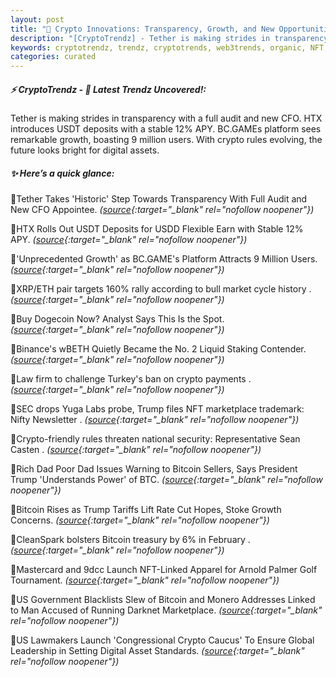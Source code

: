 ```yaml
---
layout: post
title: "🌅 Crypto Innovations: Transparency, Growth, and New Opportunities"
description: "[CryptoTrendz] - Tether is making strides in transparency with a full audit and new CFO. HTX introduces USDT deposits with a stable 12% APY. BC.GAMEs platform sees remarkable growth, boasting 9 million users. With crypto rules evolving, the future looks bright for digital assets."
keywords: cryptotrendz, trendz, cryptotrends, web3trends, organic, NFT, Analyst, market, Digital, Bitcoin, marketplace, Dogecoin, USDT, Growth, Trump, crypto
categories: curated
---
```


##### ⚡ CryptoTrendz - 📌 *Latest Trendz Uncovered!:*

Tether is making strides in transparency with a full audit and new CFO. HTX introduces USDT deposits with a stable 12% APY. BC.GAMEs platform sees remarkable growth, boasting 9 million users. With crypto rules evolving, the future looks bright for digital assets.

##### ✨ *Here’s a quick glance:*


🔹Tether Takes 'Historic' Step Towards Transparency With Full Audit and New CFO Appointee. *([source](https://s.avyag.com/4wpy){:target="_blank" rel="nofollow noopener"})*

🔹HTX Rolls Out USDT Deposits for USDD Flexible Earn with Stable 12% APY. *([source](https://s.avyag.com/cgkx){:target="_blank" rel="nofollow noopener"})*

🔹'Unprecedented Growth' as BC.GAME's Platform Attracts 9 Million Users. *([source](https://s.avyag.com/fjkp){:target="_blank" rel="nofollow noopener"})*

🔹XRP/ETH pair targets 160% rally according to bull market cycle history . *([source](https://s.avyag.com/wc74){:target="_blank" rel="nofollow noopener"})*

🔹Buy Dogecoin Now? Analyst Says This Is the Spot. *([source](https://s.avyag.com/bpqv){:target="_blank" rel="nofollow noopener"})*

🔹Binance's wBETH Quietly Became the No. 2 Liquid Staking Contender. *([source](https://s.avyag.com/av5b){:target="_blank" rel="nofollow noopener"})*

🔹Law firm to challenge Turkey's ban on crypto payments . *([source](https://s.avyag.com/q2bx){:target="_blank" rel="nofollow noopener"})*

🔹SEC drops Yuga Labs probe, Trump files NFT marketplace trademark: Nifty Newsletter . *([source](https://s.avyag.com/wi30){:target="_blank" rel="nofollow noopener"})*

🔹Crypto-friendly rules threaten national security: Representative Sean Casten . *([source](https://s.avyag.com/9vje){:target="_blank" rel="nofollow noopener"})*

🔹Rich Dad Poor Dad Issues Warning to Bitcoin Sellers, Says President Trump 'Understands Power' of BTC. *([source](https://s.avyag.com/n8yk){:target="_blank" rel="nofollow noopener"})*

🔹Bitcoin Rises as Trump Tariffs Lift Rate Cut Hopes, Stoke Growth Concerns. *([source](https://s.avyag.com/jz1v){:target="_blank" rel="nofollow noopener"})*

🔹CleanSpark bolsters Bitcoin treasury by 6% in February . *([source](https://s.avyag.com/wc6u){:target="_blank" rel="nofollow noopener"})*

🔹Mastercard and 9dcc Launch NFT-Linked Apparel for Arnold Palmer Golf Tournament. *([source](https://s.avyag.com/rhq0){:target="_blank" rel="nofollow noopener"})*

🔹US Government Blacklists Slew of Bitcoin and Monero Addresses Linked to Man Accused of Running Darknet Marketplace. *([source](https://s.avyag.com/pgp9){:target="_blank" rel="nofollow noopener"})*

🔹US Lawmakers Launch 'Congressional Crypto Caucus' To Ensure Global Leadership in Setting Digital Asset Standards. *([source](https://s.avyag.com/lar0){:target="_blank" rel="nofollow noopener"})*
